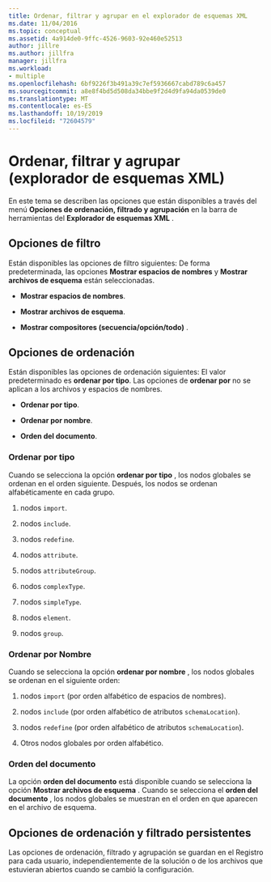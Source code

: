 ```yaml
---
title: Ordenar, filtrar y agrupar en el explorador de esquemas XML
ms.date: 11/04/2016
ms.topic: conceptual
ms.assetid: 4a914de0-9ffc-4526-9603-92e460e52513
author: jillre
ms.author: jillfra
manager: jillfra
ms.workload:
- multiple
ms.openlocfilehash: 6bf9226f3b491a39c7ef5936667cabd789c6a457
ms.sourcegitcommit: a8e8f4bd5d508da34bbe9f2d4d9fa94da0539de0
ms.translationtype: MT
ms.contentlocale: es-ES
ms.lasthandoff: 10/19/2019
ms.locfileid: "72604579"
---
```

# <a name="sorting-filtering-and-grouping-xml-schema-explorer"></a>Ordenar, filtrar y agrupar (explorador de esquemas XML)

En este tema se describen las opciones que están disponibles a través del menú **Opciones de ordenación, filtrado y agrupación** en la barra de herramientas del **Explorador de esquemas XML** .

## <a name="filter-options"></a>Opciones de filtro

Están disponibles las opciones de filtro siguientes: De forma predeterminada, las opciones **Mostrar espacios de nombres** y **Mostrar archivos de esquema** están seleccionadas.

- **Mostrar espacios de nombres**.

- **Mostrar archivos de esquema**.

- **Mostrar compositores (secuencia/opción/todo)** .

## <a name="sorting-options"></a>Opciones de ordenación

Están disponibles las opciones de ordenación siguientes: El valor predeterminado es **ordenar por tipo**. Las opciones de **ordenar por** no se aplican a los archivos y espacios de nombres.

- **Ordenar por tipo**.

- **Ordenar por nombre**.

- **Orden del documento**.

### <a name="sort-by-type"></a>Ordenar por tipo

Cuando se selecciona la opción **ordenar por tipo** , los nodos globales se ordenan en el orden siguiente. Después, los nodos se ordenan alfabéticamente en cada grupo.

1. nodos `import`.

2. nodos `include`.

3. nodos `redefine`.

4. nodos `attribute`.

5. nodos `attributeGroup`.

6. nodos `complexType`.

7. nodos `simpleType`.

8. nodos `element`.

9. nodos `group`.

### <a name="sort-by-name"></a>Ordenar por Nombre

Cuando se selecciona la opción **ordenar por nombre** , los nodos globales se ordenan en el siguiente orden:

1. nodos `import` (por orden alfabético de espacios de nombres).

2. nodos `include` (por orden alfabético de atributos `schemaLocation`).

3. nodos `redefine` (por orden alfabético de atributos `schemaLocation`).

4. Otros nodos globales por orden alfabético.

### <a name="document-order"></a>Orden del documento

La opción **orden del documento** está disponible cuando se selecciona la opción **Mostrar archivos de esquema** . Cuando se selecciona el **orden del documento** , los nodos globales se muestran en el orden en que aparecen en el archivo de esquema.

## <a name="persisting-sortfilter-options"></a>Opciones de ordenación y filtrado persistentes

Las opciones de ordenación, filtrado y agrupación se guardan en el Registro para cada usuario, independientemente de la solución o de los archivos que estuvieran abiertos cuando se cambió la configuración.